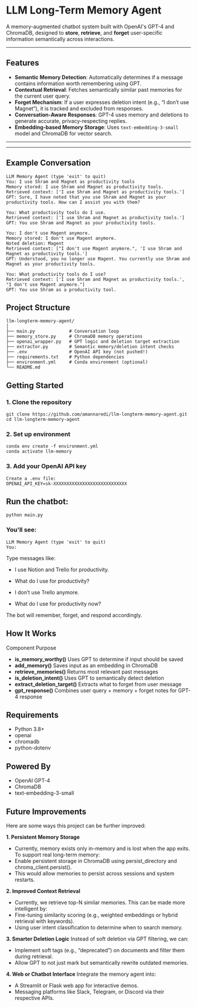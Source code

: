 # LLM Long-Term Memory Agent

A memory-augmented chatbot system built with OpenAI's GPT-4 and ChromaDB, designed to **store**, **retrieve**, and **forget** user-specific information semantically across interactions.

---

## Features

- **Semantic Memory Detection**: Automatically determines if a message contains information worth remembering using GPT.
- **Contextual Retrieval**: Fetches semantically similar past memories for the current user query.
- **Forget Mechanism**: If a user expresses deletion intent (e.g., “I don’t use Magnet”), it is tracked and excluded from responses.
- **Conversation-Aware Responses**: GPT-4 uses memory and deletions to generate accurate, privacy-respecting replies.
- **Embedding-based Memory Storage**: Uses `text-embedding-3-small` model and ChromaDB for vector search.

---

---

## Example Conversation

```
LLM Memory Agent (type 'exit' to quit)
You: I use Shram and Magnet as productivity tools
Memory stored: I use Shram and Magnet as productivity tools.
Retrieved context: ['I use Shram and Magnet as productivity tools.']
GPT: Sure, I have noted that you use Shram and Magnet as your productivity tools. How can I assist you with them?

You: What productivity tools do I use. 
Retrieved context: ['I use Shram and Magnet as productivity tools.']
GPT: You use Shram and Magnet as your productivity tools.

You: I don't use Magent anymore.
Memory stored: I don't use Magent anymore.
Noted deletion: Magent
Retrieved context: ["I don't use Magent anymore.", 'I use Shram and Magnet as productivity tools.']
GPT: Understood, you no longer use Magent. You currently use Shram and Magnet as your productivity tools.

You: What productivity tools do I use?
Retrieved context: ['I use Shram and Magnet as productivity tools.', "I don't use Magent anymore."]
GPT: You use Shram as a productivity tool.

```

## Project Structure
```
llm-longterm-memory-agent/
│
├── main.py             # Conversation loop
├── memory_store.py     # ChromaDB memory operations
├── openai_wrapper.py   # GPT logic and deletion target extraction
├── extractor.py        # Semantic memory/deletion intent checks
├── .env                # OpenAI API key (not pushed!)
├── requirements.txt    # Python dependencies
├── environment.yml     # Conda environment (optional)
└── README.md
```

## Getting Started

### 1. Clone the repository

```
git clone https://github.com/amannaredi/llm-longterm-memory-agent.git
cd llm-longterm-memory-agent
```
### 2. Set up environment
```
conda env create -f environment.yml
conda activate llm-memory
```
### 3. Add your OpenAI API key
```
Create a .env file:
OPENAI_API_KEY=sk-XXXXXXXXXXXXXXXXXXXXXXXXXXXX
```

## Run the chatbot:
```
python main.py
```
### You'll see:
```
LLM Memory Agent (type 'exit' to quit)
You:
```
Type messages like:

- I use Notion and Trello for productivity.

- What do I use for productivity?

- I don’t use Trello anymore.

- What do I use for productivity now?

The bot will remember, forget, and respond accordingly.

## How It Works
Component	Purpose
 - **is_memory_worthy()**	Uses GPT to determine if input should be saved
 - **add_memory()**	Saves input as an embedding in ChromaDB
 - **retrieve_memories()**	Returns most relevant past messages
 - **is_deletion_intent()**	Uses GPT to semantically detect deletion
 - **extract_deletion_target()**	Extracts what to forget from user message
 - **gpt_response()**	Combines user query + memory + forget notes for GPT-4 response

## Requirements
 - Python 3.8+
 - openai
 - chromadb
 - python-dotenv

## Powered By
 - OpenAI GPT-4
 - ChromaDB
 - text-embedding-3-small

## Future Improvements
Here are some ways this project can be further improved:

**1. Persistent Memory Storage**
 - Currently, memory exists only in-memory and is lost when the app exits. To support real long-term memory:
 - Enable persistent storage in ChromaDB using persist_directory and chroma_client.persist().
 - This would allow memories to persist across sessions and system restarts.

**2. Improved Context Retrieval**
 - Currently, we retrieve top-N similar memories. This can be made more intelligent by:
 - Fine-tuning similarity scoring (e.g., weighted embeddings or hybrid retrieval with keywords).
 - Using user intent classification to determine when to search memory.

**3. Smarter Deletion Logic**
Instead of soft deletion via GPT filtering, we can:
 - Implement soft tags (e.g., “deprecated”) on documents and filter them during retrieval.
 - Allow GPT to not just mark but semantically rewrite outdated memories.

**4. Web or Chatbot Interface**
Integrate the memory agent into:
 - A Streamlit or Flask web app for interactive demos.
 - Messaging platforms like Slack, Telegram, or Discord via their respective APIs.

